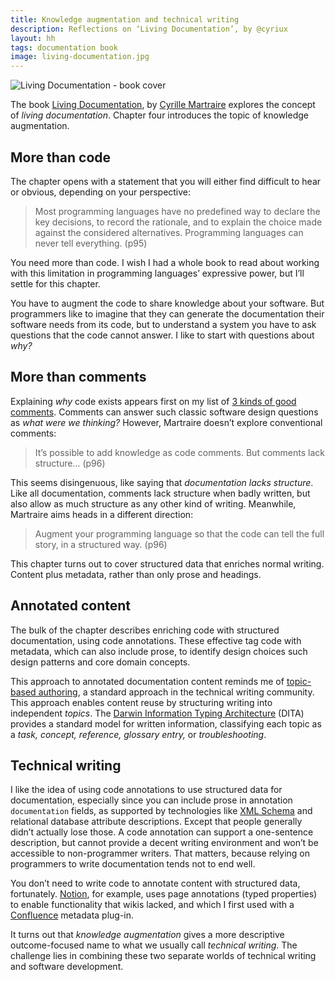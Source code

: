 ```yaml
---
title: Knowledge augmentation and technical writing
description: Reflections on ‘Living Documentation’, by @cyriux
layout: hh
tags: documentation book
image: living-documentation.jpg
---
```


![Living Documentation - book cover](living-documentation.jpg)

The book [Living Documentation](https://www.pearson.com/us/higher-education/program/Martraire-Living-Documentation-Continuous-Knowledge-Sharing-by-Design/PGM1724668.html),
by [Cyrille Martraire](http://cyrille.martraire.com/about/)
explores the concept of _living documentation_.
Chapter four introduces the topic of knowledge augmentation.

## More than code

The chapter opens with a statement that you will either find difficult to hear or obvious, depending on your perspective:

> Most programming languages have no predefined way to declare the key decisions, to record the rationale, and to explain the choice made against the considered alternatives.
> Programming languages can never tell everything. (p95)

You need more than code.
I wish I had a whole book to read about working with this limitation in programming languages’ expressive power, but I’ll settle for this chapter.

You have to augment the code to share knowledge about your software. 
But programmers like to imagine that they can generate the documentation their software needs from its code, but to understand a system you have to ask questions that the code cannot answer.
I like to start with questions about _why?_

## More than comments

Explaining _why_ code exists appears first on my list of [3 kinds of good comments](3-kinds-of-good-comments).
Comments can answer such classic software design questions as _what were we thinking?_
However, Martraire doesn’t explore conventional comments:

> It’s possible to add knowledge as code comments. But comments lack structure… (p96)

This seems disingenuous, like saying that _documentation lacks structure_.
Like all documentation, comments lack structure when badly written, but also allow as much structure as any other kind of writing.
Meanwhile, Martraire aims heads in a different direction:

> Augment your programming language so that the code can tell the full story, in a structured way. (p96)

This chapter turns out to cover structured data that enriches normal writing.
Content plus metadata, rather than only prose and headings.

## Annotated content

The bulk of the chapter describes enriching code with structured documentation, using code annotations.
These effective tag code with metadata, which can also include prose, to identify design choices such design patterns and core domain concepts.

This approach to annotated documentation content reminds me of
[topic-based authoring](https://en.wikipedia.org/wiki/Topic-based_authoring),
a standard approach in the technical writing community.
This approach enables content reuse by structuring writing into independent _topics_.
The
[Darwin Information Typing Architecture](https://en.wikipedia.org/wiki/Darwin_Information_Typing_Architecture) (DITA)
provides a standard model for written information, classifying each topic as a _task, concept, reference, glossary entry,_ or _troubleshooting_.

## Technical writing

I like the idea of using code annotations to use structured data for documentation, especially since you can include prose in annotation `documentation` fields, as supported by technologies like 
[XML Schema](https://en.wikipedia.org/wiki/XML_Schema_(W3C))
and relational database attribute descriptions.
Except that people generally didn’t actually lose those.
A code annotation can support a one-sentence description, but cannot provide a decent writing environment and won’t be accessible to non-programmer writers.
That matters, because relying on programmers to write documentation tends not to end well.

You don’t need to write code to annotate content with structured data, fortunately.
[Notion](https://en.wikipedia.org/wiki/Notion_(productivity_software)),  for example,
uses page annotations (typed properties) to enable functionality that wikis lacked, and which I first used with a 
[Confluence](https://en.wikipedia.org/wiki/Confluence_(software))
metadata plug-in.

It turns out that _knowledge augmentation_ gives a more descriptive outcome-focused name to what we usually call _technical writing_.
The challenge lies in combining these two separate worlds of technical writing and software development.
